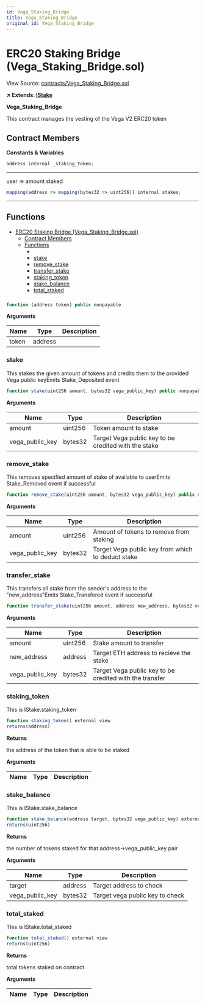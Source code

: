 ```yaml
---
id: Vega_Staking_Bridge
title: Vega_Staking_Bridge
original_id: Vega_Staking_Bridge
---
```


# ERC20 Staking Bridge (Vega_Staking_Bridge.sol)

View Source: [contracts/Vega_Staking_Bridge.sol](https://github.com/vegaprotocol/Staking_Bridge/blob/main/contracts/Vega_Staking_Bridge.sol)

**↗ Extends: [IStake](../interfaces/IStake)**

**Vega_Staking_Bridge**

This contract manages the vesting of the Vega V2 ERC20 token

## Contract Members
**Constants & Variables**

```js
address internal _staking_token;
```
---

user => amount staked
```js
mapping(address => mapping(bytes32 => uint256)) internal stakes;
```
---

## Functions

- [ERC20 Staking Bridge (Vega_Staking_Bridge.sol)](#erc20-staking-bridge-vega_staking_bridgesol)
  - [Contract Members](#contract-members)
  - [Functions](#functions)
    - [](#)
    - [stake](#stake)
    - [remove_stake](#remove_stake)
    - [transfer_stake](#transfer_stake)
    - [staking_token](#staking_token)
    - [stake_balance](#stake_balance)
    - [total_staked](#total_staked)

### 

```js
function (address token) public nonpayable
```

**Arguments**

| Name        | Type           | Description  |
| ------------- |------------- | -----|
| token | address |  | 

### stake

This stakes the given amount of tokens and credits them to the provided Vega public keyEmits Stake_Deposited event

```js
function stake(uint256 amount, bytes32 vega_public_key) public nonpayable
```

**Arguments**

| Name        | Type           | Description  |
| ------------- |------------- | -----|
| amount | uint256 | Token amount to stake | 
| vega_public_key | bytes32 | Target Vega public key to be credited with the stake | 

### remove_stake

This removes specified amount of stake of available to userEmits Stake_Removed event if successful

```js
function remove_stake(uint256 amount, bytes32 vega_public_key) public nonpayable
```

**Arguments**

| Name        | Type           | Description  |
| ------------- |------------- | -----|
| amount | uint256 | Amount of tokens to remove from staking | 
| vega_public_key | bytes32 | Target Vega public key from which to deduct stake | 

### transfer_stake

This transfers all stake from the sender's address to the "new_address"Emits Stake_Transfered event if successful

```js
function transfer_stake(uint256 amount, address new_address, bytes32 vega_public_key) public nonpayable
```

**Arguments**

| Name        | Type           | Description  |
| ------------- |------------- | -----|
| amount | uint256 | Stake amount to transfer | 
| new_address | address | Target ETH address to recieve the stake | 
| vega_public_key | bytes32 | Target Vega public key to be credited with the transfer | 

### staking_token

This is IStake.staking_token

```js
function staking_token() external view
returns(address)
```

**Returns**

the address of the token that is able to be staked

**Arguments**

| Name        | Type           | Description  |
| ------------- |------------- | -----|

### stake_balance

This is IStake.stake_balance

```js
function stake_balance(address target, bytes32 vega_public_key) external view
returns(uint256)
```

**Returns**

the number of tokens staked for that address->vega_public_key pair

**Arguments**

| Name        | Type           | Description  |
| ------------- |------------- | -----|
| target | address | Target address to check | 
| vega_public_key | bytes32 | Target vega public key to check | 

### total_staked

This is IStake.total_staked

```js
function total_staked() external view
returns(uint256)
```

**Returns**

total tokens staked on contract

**Arguments**

| Name        | Type           | Description  |
| ------------- |------------- | -----|


